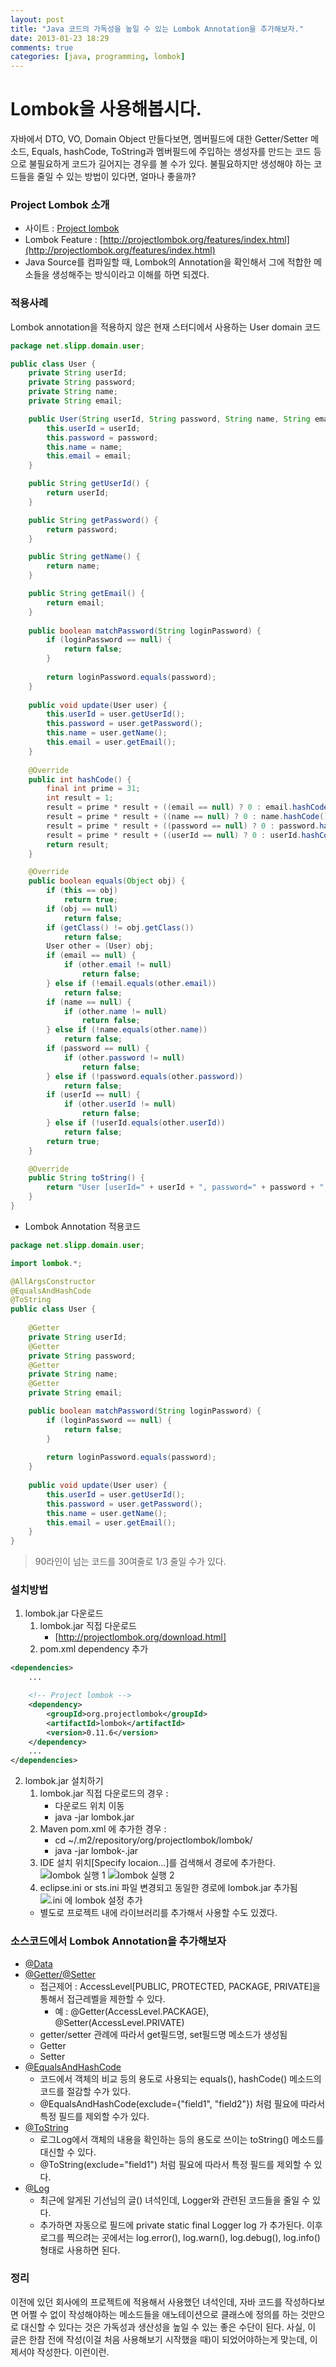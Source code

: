 ```yaml
---
layout: post
title: "Java 코드의 가독성을 높일 수 있는 Lombok Annotation을 추가해보자."
date: 2013-01-23 18:29
comments: true
categories: [java, programming, lombok]
---
```

Lombok을 사용해봅시다.
====================

자바에서 DTO, VO, Domain Object 만들다보면, 멤버필드에 대한 Getter/Setter 메소드, Equals, hashCode, ToString과 멤버필드에 주입하는 생성자를 만드는 코드 등으로 불필요하게 코드가 길어지는 경우를 볼 수가 있다. 불필요하지만 생성해야 하는 코드들을 줄일 수 있는 방법이 있다면, 얼마나 좋을까?

### Project Lombok 소개
* 사이트 : [Project lombok](http://projectlombok.org/)
* Lombok Feature : [http://projectlombok.org/features/index.html](http://projectlombok.org/features/index.html)
* Java Source를 컴파일할 때, Lombok의 Annotation을 확인해서 그에 적합한 메소들을 생성해주는 방식이라고 이해를 하면 되겠다.

### 적용사례
Lombok annotation을 적용하지 않은 현재 스터디에서 사용하는 User domain 코드
``` java User.java
package net.slipp.domain.user;

public class User {
	private String userId;
	private String password;
	private String name;
	private String email;

	public User(String userId, String password, String name, String email) {
		this.userId = userId;
		this.password = password;
		this.name = name;
		this.email = email;
	}

	public String getUserId() {
		return userId;
	}

	public String getPassword() {
		return password;
	}

	public String getName() {
		return name;
	}

	public String getEmail() {
		return email;
	}
	
	public boolean matchPassword(String loginPassword) {
		if (loginPassword == null) {
			return false;
		}
		
		return loginPassword.equals(password);
	}
	
	public void update(User user) {
		this.userId = user.getUserId();
		this.password = user.getPassword();
		this.name = user.getName();
		this.email = user.getEmail();
	}
	
	@Override
	public int hashCode() {
		final int prime = 31;
		int result = 1;
		result = prime * result + ((email == null) ? 0 : email.hashCode());
		result = prime * result + ((name == null) ? 0 : name.hashCode());
		result = prime * result + ((password == null) ? 0 : password.hashCode());
		result = prime * result + ((userId == null) ? 0 : userId.hashCode());
		return result;
	}

	@Override
	public boolean equals(Object obj) {
		if (this == obj)
			return true;
		if (obj == null)
			return false;
		if (getClass() != obj.getClass())
			return false;
		User other = (User) obj;
		if (email == null) {
			if (other.email != null)
				return false;
		} else if (!email.equals(other.email))
			return false;
		if (name == null) {
			if (other.name != null)
				return false;
		} else if (!name.equals(other.name))
			return false;
		if (password == null) {
			if (other.password != null)
				return false;
		} else if (!password.equals(other.password))
			return false;
		if (userId == null) {
			if (other.userId != null)
				return false;
		} else if (!userId.equals(other.userId))
			return false;
		return true;
	}

	@Override
	public String toString() {
		return "User [userId=" + userId + ", password=" + password + ", name=" + name + ", email=" + email + "]";
	}
}
```

* Lombok Annotation 적용코드
``` java User.java
package net.slipp.domain.user;

import lombok.*;

@AllArgsConstructor
@EqualsAndHashCode
@ToString
public class User {
	
	@Getter
	private String userId;
	@Getter
	private String password;
	@Getter
	private String name;
	@Getter
	private String email;

	public boolean matchPassword(String loginPassword) {
		if (loginPassword == null) {
			return false;
		}
		
		return loginPassword.equals(password);
	}
	
	public void update(User user) {
		this.userId = user.getUserId();
		this.password = user.getPassword();
		this.name = user.getName();
		this.email = user.getEmail();
	}
}
```

> 90라인이 넘는 코드를 30여줄로 1/3 줄일 수가 있다.

### 설치방법
1. lombok.jar 다운로드
	1. lombok.jar 직접 다운로드
		- [http://projectlombok.org/download.html]
	2. pom.xml dependency 추가
``` xml pom.xml
<dependencies>
	...

	<!-- Project lombok -->
	<dependency>
	    <groupId>org.projectlombok</groupId>
	    <artifactId>lombok</artifactId>
	    <version>0.11.6</version>
	</dependency>
	...
</dependencies>
```

2. lombok.jar 설치하기
	1. lombok.jar 직접 다운로드의 경우 : 
		- 다운로드 위치 이동
		- java -jar lombok.jar
	2. Maven pom.xml 에 추가한 경우 :
		- cd ~/.m2/repository/org/projectlombok/lombok/<version>
		- java -jar lombok-<version>.jar
	3. IDE 설치 위치[Specify locaion...]를 검색해서 경로에 추가한다.
		![lombok 실행 1](../images/lombok/lombok_01.png)
		![lombok 실행 2](../images/lombok/lombok_02.png)
	4. eclipse.ini or sts.ini 파일 변경되고 동일한 경로에 lombok.jar 추가됨
		![.ini 에 lombok 설정 추가](../images/lombok/lombok_03.png)
	- 별도로 프로젝트 내에 라이브러리를 추가해서 사용할 수도 있겠다.

### 소스코드에서 Lombok Annotation을 추가해보자
* [@Data](http://projectlombok.org/features/Data.html)
* [@Getter/@Setter](http://projectlombok.org/features/GetterSetter.html)
	* 접근제어 : AccessLevel[PUBLIC, PROTECTED, PACKAGE, PRIVATE]을 통해서 접근레벨을 제한할 수 있다.
		- 예 : @Getter(AccessLevel.PACKAGE), @Setter(AccessLevel.PRIVATE)
	* getter/setter 관례에 따라서 get필드명, set필드명 메소드가 생성됨
	* Getter
	* Setter
* [@EqualsAndHashCode](http://projectlombok.org/features/EqualsAndHashCode.html)
	* 코드에서 객체의 비교 등의 용도로 사용되는 equals(), hashCode() 메소드의 코드를 절감할 수가 있다.
	* @EqualsAndHashCode(exclude={"field1", "field2"}) 처럼 필요에 따라서 특정 필드를 제외할 수가 있다.
* [@ToString](http://projectlombok.org/features/ToString.html)
	* 로그Log에서 객체의 내용을 확인하는 등의 용도로 쓰이는 toString() 메소드를 대신할 수 있다.
	* @ToString(exclude="field1") 처럼 필요에 따라서 특정 필드를 제외할 수 있다.  
* [@Log](http://projectlombok.org/features/Log.html)
	* 최근에 알게된 기선님의 글() 녀석인데, Logger와 관련된 코드들을 줄일 수 있다. 
	* 추가하면 자동으로 필드에 private static final Logger log 가 추가된다. 이후 로그를 찍으려는 곳에서는 log.error(), log.warn(), log.debug(), log.info() 형태로 사용하면 된다. 

### 정리 
이전에 있던 회사에의 프로젝트에 적용해서 사용했던 녀석인데, 자바 코드를 작성하다보면 어쩔 수 없이 작성해야하는 메소드들을 애노테이션으로 클래스에 정의를 하는 것만으로 대신할 수 있다는 것은 가독성과 생산성을 높일 수 있는 좋은 수단이 된다. 
사실, 이 글은 한참 전에 작성(이걸 처음 사용해보기 시작했을 때)이 되었어야하는게 맞는데, 이제서야 작성한다. 이런이런. 
